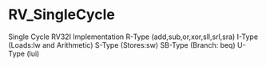# RV_SingleCycle
Single Cycle RV32I Implementation
R-Type (add,sub,or,xor,sll,srl,sra)
I-Type (Loads:lw and Arithmetic)
S-Type (Stores:sw)
SB-Type (Branch: beq)
U-Type (lui)
